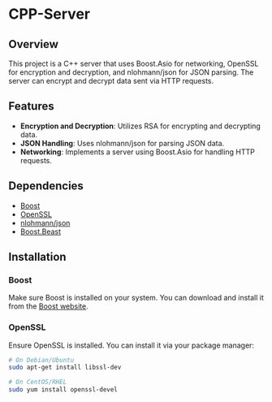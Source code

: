 # CPP-Server

## Overview
This project is a C++ server that uses Boost.Asio for networking, OpenSSL for encryption and decryption, and nlohmann/json for JSON parsing. The server can encrypt and decrypt data sent via HTTP requests.

## Features
- **Encryption and Decryption**: Utilizes RSA for encrypting and decrypting data.
- **JSON Handling**: Uses nlohmann/json for parsing JSON data.
- **Networking**: Implements a server using Boost.Asio for handling HTTP requests.

## Dependencies
- [Boost](https://www.boost.org/)
- [OpenSSL](https://www.openssl.org/)
- [nlohmann/json](https://github.com/nlohmann/json)
- [Boost.Beast](https://www.boost.org/doc/libs/1_75_0/libs/beast/doc/html/index.html)

## Installation
### Boost
Make sure Boost is installed on your system. You can download and install it from the [Boost website](https://www.boost.org/).

### OpenSSL
Ensure OpenSSL is installed. You can install it via your package manager:
```bash
# On Debian/Ubuntu
sudo apt-get install libssl-dev

# On CentOS/RHEL
sudo yum install openssl-devel
